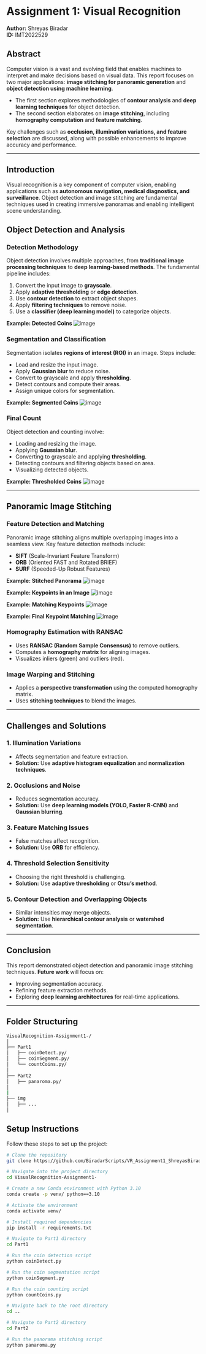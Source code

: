 # Assignment 1: Visual Recognition

**Author:** Shreyas Biradar  
**ID:** IMT2022529  


## Abstract
Computer vision is a vast and evolving field that enables machines to interpret and make decisions based on visual data. This report focuses on two major applications: **image stitching for panoramic generation** and **object detection using machine learning**. 

- The first section explores methodologies of **contour analysis** and **deep learning techniques** for object detection.  
- The second section elaborates on **image stitching**, including **homography computation** and **feature matching**.

Key challenges such as **occlusion, illumination variations, and feature selection** are discussed, along with possible enhancements to improve accuracy and performance.

---

## Introduction
Visual recognition is a key component of computer vision, enabling applications such as **autonomous navigation, medical diagnostics, and surveillance**. Object detection and image stitching are fundamental techniques used in creating immersive panoramas and enabling intelligent scene understanding.

## Object Detection and Analysis
### Detection Methodology
Object detection involves multiple approaches, from **traditional image processing techniques** to **deep learning-based methods**. The fundamental pipeline includes:
1. Convert the input image to **grayscale**.
2. Apply **adaptive thresholding** or **edge detection**.
3. Use **contour detection** to extract object shapes.
4. Apply **filtering techniques** to remove noise.
5. Use a **classifier (deep learning model)** to categorize objects.

**Example: Detected Coins**
![image](https://github.com/user-attachments/assets/5652d815-c5a7-47b5-9283-57950ea86950)

### Segmentation and Classification
Segmentation isolates **regions of interest (ROI)** in an image. Steps include:
- Load and resize the input image.
- Apply **Gaussian blur** to reduce noise.
- Convert to grayscale and apply **thresholding**.
- Detect contours and compute their areas.
- Assign unique colors for segmentation.

**Example: Segmented Coins**
![image](https://github.com/user-attachments/assets/8c9525d0-76e9-4ab2-aecc-313422e14d67)

### Final Count
Object detection and counting involve:
- Loading and resizing the image.
- Applying **Gaussian blur**.
- Converting to grayscale and applying **thresholding**.
- Detecting contours and filtering objects based on area.
- Visualizing detected objects.

**Example: Thresholded Coins**
![image](https://github.com/user-attachments/assets/7301e2de-9e10-4397-8845-f3b0e024cf64)


---

## Panoramic Image Stitching
### Feature Detection and Matching
Panoramic image stitching aligns multiple overlapping images into a seamless view. Key feature detection methods include:
- **SIFT** (Scale-Invariant Feature Transform)
- **ORB** (Oriented FAST and Rotated BRIEF)
- **SURF** (Speeded-Up Robust Features)

**Example: Stitched Panorama**
![image](https://github.com/user-attachments/assets/85eef055-b51c-4eb0-81c7-4fc7e52b9601)

**Example: Keypoints in an Image**
![image](https://github.com/user-attachments/assets/121dea88-f354-4f77-a1be-2759cb8b2239)

**Example: Matching Keypoints**
![image](https://github.com/user-attachments/assets/d8f35e57-37ac-43ae-99df-cf2aa168efee)

**Example: Final Keypoint Matching**
![image](https://github.com/user-attachments/assets/ca578aea-9c16-4b3b-86cc-d61e68e7e568)

### Homography Estimation with RANSAC
- Uses **RANSAC (Random Sample Consensus)** to remove outliers.
- Computes a **homography matrix** for aligning images.
- Visualizes inliers (green) and outliers (red).

### Image Warping and Stitching
- Applies a **perspective transformation** using the computed homography matrix.
- Uses **stitching techniques** to blend the images.

---

## Challenges and Solutions
### 1. Illumination Variations
- Affects segmentation and feature extraction.
- **Solution:** Use **adaptive histogram equalization** and **normalization techniques**.

### 2. Occlusions and Noise
- Reduces segmentation accuracy.
- **Solution:** Use **deep learning models (YOLO, Faster R-CNN)** and **Gaussian blurring**.

### 3. Feature Matching Issues
- False matches affect recognition.
- **Solution:** Use **ORB** for efficiency.

### 4. Threshold Selection Sensitivity
- Choosing the right threshold is challenging.
- **Solution:** Use **adaptive thresholding** or **Otsu’s method**.

### 5. Contour Detection and Overlapping Objects
- Similar intensities may merge objects.
- **Solution:** Use **hierarchical contour analysis** or **watershed segmentation**.

---

## Conclusion
This report demonstrated object detection and panoramic image stitching techniques. **Future work** will focus on:
- Improving segmentation accuracy.
- Refining feature extraction methods.
- Exploring **deep learning architectures** for real-time applications.

---
## Folder Structuring
```bash
VisualRecognition-Assignment1-/
│
├── Part1                  
│   ├── coinDetect.py/             
│   ├── coinSegment.py/                
│   └── countCoins.py/
│
├── Part2                      
│   ├── panaroma.py/ 
│                     
|
├── img
│   ├── ...
│                                              
```
## Setup Instructions

Follow these steps to set up the project:

```bash
# Clone the repository
git clone https://github.com/BiradarScripts/VR_Assignment1_ShreyasBiradar_IMT2022529..git

# Navigate into the project directory
cd VisualRecognition-Assignment1-

# Create a new Conda environment with Python 3.10
conda create -p venv/ python==3.10

# Activate the environment
conda activate venv/

# Install required dependencies
pip install -r requirements.txt

# Navigate to Part1 directory
cd Part1

# Run the coin detection script
python coinDetect.py

# Run the coin segmentation script
python coinSegment.py

# Run the coin counting script
python countCoins.py

# Navigate back to the root directory
cd ..

# Navigate to Part2 directory
cd Part2

# Run the panorama stitching script
python panaroma.py
```

